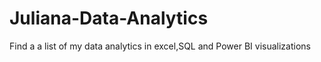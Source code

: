 # Juliana-Data-Analytics
Find a a list of my data analytics in excel,SQL and Power BI visualizations
